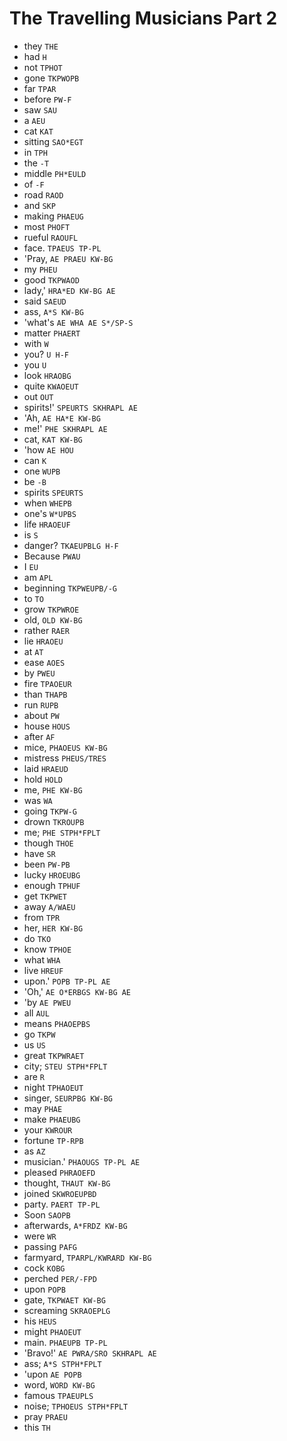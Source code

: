 # The Travelling Musicians Part 2

* they `THE`
* had `H`
* not `TPHOT`
* gone `TKPWOPB`
* far `TPAR`
* before `PW-F`
* saw `SAU`
* a `AEU`
* cat `KAT`
* sitting `SAO*EGT`
* in `TPH`
* the `-T`
* middle `PH*EULD`
* of `-F`
* road `RAOD`
* and `SKP`
* making `PHAEUG`
* most `PHOFT`
* rueful `RAOUFL`
* face. `TPAEUS TP-PL`
* 'Pray, `AE PRAEU KW-BG`
* my `PHEU`
* good `TKPWAOD`
* lady,' `HRA*ED KW-BG AE`
* said `SAEUD`
* ass, `A*S KW-BG`
* 'what's `AE WHA AE S*/SP-S`
* matter `PHAERT`
* with `W`
* you? `U H-F`
* you `U`
* look `HRAOBG`
* quite `KWAOEUT`
* out `OUT`
* spirits!' `SPEURTS SKHRAPL AE`
* 'Ah, `AE HA*E KW-BG`
* me!' `PHE SKHRAPL AE`
* cat, `KAT KW-BG`
* 'how `AE HOU`
* can `K`
* one `WUPB`
* be `-B`
* spirits `SPEURTS`
* when `WHEPB`
* one's `W*UPBS`
* life `HRAOEUF`
* is `S`
* danger? `TKAEUPBLG H-F`
* Because `PWAU`
* I `EU`
* am `APL`
* beginning `TKPWEUPB/-G`
* to `TO`
* grow `TKPWROE`
* old, `OLD KW-BG`
* rather `RAER`
* lie `HRAOEU`
* at `AT`
* ease `AOES`
* by `PWEU`
* fire `TPAOEUR`
* than `THAPB`
* run `RUPB`
* about `PW`
* house `HOUS`
* after `AF`
* mice, `PHAOEUS KW-BG`
* mistress `PHEUS/TRES`
* laid `HRAEUD`
* hold `HOLD`
* me, `PHE KW-BG`
* was `WA`
* going `TKPW-G`
* drown `TKROUPB`
* me; `PHE STPH*FPLT`
* though `THOE`
* have `SR`
* been `PW-PB`
* lucky `HROEUBG`
* enough `TPHUF`
* get `TKPWET`
* away `A/WAEU`
* from `TPR`
* her, `HER KW-BG`
* do `TKO`
* know `TPHOE`
* what `WHA`
* live `HREUF`
* upon.' `POPB TP-PL AE`
* 'Oh,' `AE O*ERBGS KW-BG AE`
* 'by `AE PWEU`
* all `AUL`
* means `PHAOEPBS`
* go `TKPW`
* us `US`
* great `TKPWRAET`
* city; `STEU STPH*FPLT`
* are `R`
* night `TPHAOEUT`
* singer, `SEURPBG KW-BG`
* may `PHAE`
* make `PHAEUBG`
* your `KWROUR`
* fortune `TP-RPB`
* as `AZ`
* musician.' `PHAOUGS TP-PL AE`
* pleased `PHRAOEFD`
* thought, `THAUT KW-BG`
* joined `SKWROEUPBD`
* party. `PAERT TP-PL`
* Soon `SAOPB`
* afterwards, `A*FRDZ KW-BG`
* were `WR`
* passing `PAFG`
* farmyard, `TPARPL/KWRARD KW-BG`
* cock `KOBG`
* perched `PER/-FPD`
* upon `POPB`
* gate, `TKPWAET KW-BG`
* screaming `SKRAOEPLG`
* his `HEUS`
* might `PHAOEUT`
* main. `PHAEUPB TP-PL`
* 'Bravo!' `AE PWRA/SRO SKHRAPL AE`
* ass; `A*S STPH*FPLT`
* 'upon `AE POPB`
* word, `WORD KW-BG`
* famous `TPAEUPLS`
* noise; `TPHOEUS STPH*FPLT`
* pray `PRAEU`
* this `TH`

